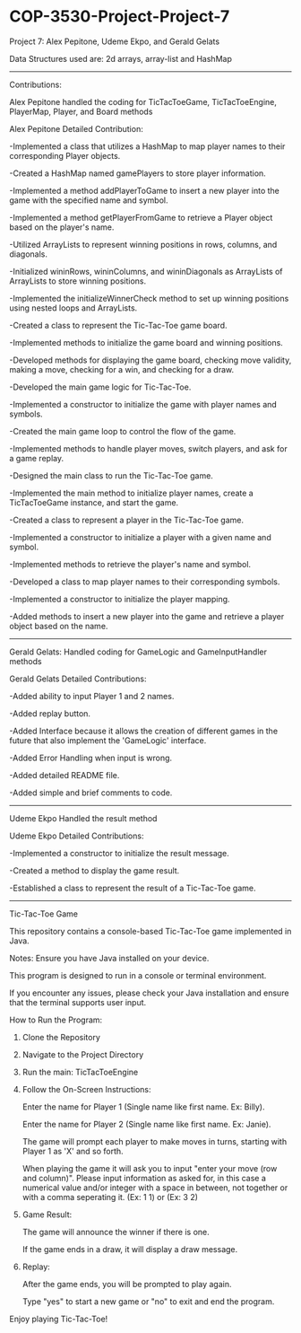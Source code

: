 # COP-3530-Project-Project-7

Project 7: Alex Pepitone, Udeme Ekpo, and Gerald Gelats

Data Structures used are: 2d arrays, array-list and HashMap


------------------------------------------------------------------------------------------------------------------------------
Contributions: 

Alex Pepitone handled the coding for TicTacToeGame, TicTacToeEngine, PlayerMap, Player, and Board methods

Alex Pepitone Detailed Contribution:

-Implemented a class that utilizes a HashMap to map player names to their corresponding Player objects.

-Created a HashMap named gamePlayers to store player information.

-Implemented a method addPlayerToGame to insert a new player into the game with the specified name and symbol.

-Implemented a method getPlayerFromGame to retrieve a Player object based on the player's name.

-Utilized ArrayLists to represent winning positions in rows, columns, and diagonals.

-Initialized wininRows, wininColumns, and wininDiagonals as ArrayLists of ArrayLists to store winning positions.

-Implemented the initializeWinnerCheck method to set up winning positions using nested loops and ArrayLists.

-Created a class to represent the Tic-Tac-Toe game board.

-Implemented methods to initialize the game board and winning positions.

-Developed methods for displaying the game board, checking move validity, making a move, checking for a win, and checking for a draw.

-Developed the main game logic for Tic-Tac-Toe.

-Implemented a constructor to initialize the game with player names and symbols.

-Created the main game loop to control the flow of the game.

-Implemented methods to handle player moves, switch players, and ask for a game replay.

-Designed the main class to run the Tic-Tac-Toe game.

-Implemented the main method to initialize player names, create a TicTacToeGame instance, and start the game.

-Created a class to represent a player in the Tic-Tac-Toe game.

-Implemented a constructor to initialize a player with a given name and symbol.

-Implemented methods to retrieve the player's name and symbol.

-Developed a class to map player names to their corresponding symbols.

-Implemented a constructor to initialize the player mapping.

-Added methods to insert a new player into the game and retrieve a player object based on the name.

----------------------------------------------------------------------------------------

Gerald Gelats: Handled coding for GameLogic and GameInputHandler methods

Gerald Gelats Detailed Contributions:

-Added ability to input Player 1 and 2 names.

-Added replay button.

-Added Interface because it allows the creation of different games in the future that also implement the 'GameLogic' interface.

-Added Error Handling when input is wrong.

-Added detailed README file.

-Added simple and brief comments to code.

----------------------------------------------------------------------------------------

Udeme Ekpo Handled the result method

Udeme Ekpo Detailed Contributions:

-Implemented a constructor to initialize the result message.

-Created a method to display the game result.

-Established a class to represent the result of a Tic-Tac-Toe game. 

---------------------------------------------------------------------------------------


Tic-Tac-Toe Game

This repository contains a console-based Tic-Tac-Toe game implemented in Java.



Notes:
   Ensure you have Java installed on your device.
    
   This program is designed to run in a console or terminal environment.
    
   If you encounter any issues, please check your Java installation and ensure that the terminal supports user input.



How to Run the Program:

1. Clone the Repository

2. Navigate to the Project Directory

3. Run the main: TicTacToeEngine

4. Follow the On-Screen Instructions:
    
    Enter the name for Player 1 (Single name like first name. Ex: Billy).

    Enter the name for Player 2 (Single name like first name. Ex: Janie).
    
    The game will prompt each player to make moves in turns, starting with Player 1 as 'X' and so forth.

    When playing the game it will ask you to input "enter your move (row and column)". Please input information as asked for, in this case a numerical value and/or integer with a space in between, not together or with a comma seperating it. (Ex: 1 1) or (Ex: 3 2)

5. Game Result:

    The game will announce the winner if there is one.
    
    If the game ends in a draw, it will display a draw message.

6. Replay:

    After the game ends, you will be prompted to play again.
    
    Type "yes" to start a new game or "no" to exit and end the program.


Enjoy playing Tic-Tac-Toe!
